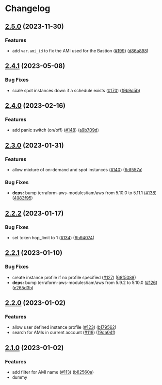 # Changelog

## [2.5.0](https://github.com/Hapag-Lloyd/terraform-aws-bastion-host-ssm/compare/2.4.1...2.5.0) (2023-11-30)


### Features

* add `var.ami_id` to fix the AMI used for the Bastion ([#199](https://github.com/Hapag-Lloyd/terraform-aws-bastion-host-ssm/issues/199)) ([d86a898](https://github.com/Hapag-Lloyd/terraform-aws-bastion-host-ssm/commit/d86a8985cc116d5ed24c5317f35baaed65d602bd))

## [2.4.1](https://github.com/Hapag-Lloyd/terraform-aws-bastion-host-ssm/compare/2.4.0...2.4.1) (2023-05-08)


### Bug Fixes

* scale spot instances down if a schedule exists ([#170](https://github.com/Hapag-Lloyd/terraform-aws-bastion-host-ssm/issues/170)) ([f9b9d5b](https://github.com/Hapag-Lloyd/terraform-aws-bastion-host-ssm/commit/f9b9d5bd4341913692610389fa47abdcf0d9e6cd))

## [2.4.0](https://github.com/Hapag-Lloyd/terraform-aws-bastion-host-ssm/compare/2.3.0...2.4.0) (2023-02-16)


### Features

* add panic switch (on/off) ([#148](https://github.com/Hapag-Lloyd/terraform-aws-bastion-host-ssm/issues/148)) ([a9b709d](https://github.com/Hapag-Lloyd/terraform-aws-bastion-host-ssm/commit/a9b709d3a0e09cd4d4b1c97d52fe9a924b2a14ce))

## [2.3.0](https://github.com/Hapag-Lloyd/terraform-aws-bastion-host-ssm/compare/2.2.2...2.3.0) (2023-01-31)


### Features

* allow mixture of on-demand and spot instances ([#140](https://github.com/Hapag-Lloyd/terraform-aws-bastion-host-ssm/issues/140)) ([6df557a](https://github.com/Hapag-Lloyd/terraform-aws-bastion-host-ssm/commit/6df557ac14a2602254c19d83393d87116a99765e))


### Bug Fixes

* **deps:** bump terraform-aws-modules/iam/aws from 5.10.0 to 5.11.1 ([#138](https://github.com/Hapag-Lloyd/terraform-aws-bastion-host-ssm/issues/138)) ([4083f95](https://github.com/Hapag-Lloyd/terraform-aws-bastion-host-ssm/commit/4083f9551e2f3de519bdea50fd04bb66a1f07562))

## [2.2.2](https://github.com/Hapag-Lloyd/terraform-aws-bastion-host-ssm/compare/2.2.1...2.2.2) (2023-01-17)


### Bug Fixes

* set token hop_limit to 1 ([#134](https://github.com/Hapag-Lloyd/terraform-aws-bastion-host-ssm/issues/134)) ([9b94074](https://github.com/Hapag-Lloyd/terraform-aws-bastion-host-ssm/commit/9b940747f7d0c036c9c37965cea5e046a07a7a8d))

## [2.2.1](https://github.com/Hapag-Lloyd/terraform-aws-bastion-host-ssm/compare/2.2.0...2.2.1) (2023-01-10)


### Bug Fixes

* create instance profile if no profile specified ([#127](https://github.com/Hapag-Lloyd/terraform-aws-bastion-host-ssm/issues/127)) ([68f5088](https://github.com/Hapag-Lloyd/terraform-aws-bastion-host-ssm/commit/68f50880e999abebc5b393d1ed6bcdf94fa21817))
* **deps:** bump terraform-aws-modules/iam/aws from 5.9.2 to 5.10.0 ([#126](https://github.com/Hapag-Lloyd/terraform-aws-bastion-host-ssm/issues/126)) ([e265d3b](https://github.com/Hapag-Lloyd/terraform-aws-bastion-host-ssm/commit/e265d3b44876372795a7803f5658d2c35f8da672))

## [2.2.0](https://github.com/Hapag-Lloyd/terraform-aws-bastion-host-ssm/compare/2.1.0...2.2.0) (2023-01-02)


### Features

* allow user defined instance profile ([#123](https://github.com/Hapag-Lloyd/terraform-aws-bastion-host-ssm/issues/123)) ([b179562](https://github.com/Hapag-Lloyd/terraform-aws-bastion-host-ssm/commit/b17956271c45fd4731847dc1bd4b5c9b775bfb82))
* search for AMIs in current account ([#118](https://github.com/Hapag-Lloyd/terraform-aws-bastion-host-ssm/issues/118)) ([19da04f](https://github.com/Hapag-Lloyd/terraform-aws-bastion-host-ssm/commit/19da04fa30e9d05a09e5e4436820b4060676f294))

## [2.1.0](https://github.com/Hapag-Lloyd/terraform-aws-bastion-host-ssm/compare/2.0.16...2.1.0) (2023-01-02)


### Features

* add filter for AMI name ([#113](https://github.com/Hapag-Lloyd/terraform-aws-bastion-host-ssm/issues/113)) ([b82560a](https://github.com/Hapag-Lloyd/terraform-aws-bastion-host-ssm/commit/b82560a1e8180d3bd4555963aa1e3e8b3d22f0ef))
* dummy

